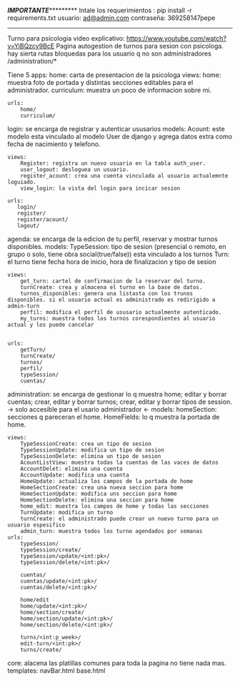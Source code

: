 *************************IMPORTANTE**********************************
Intale los requerimientos : pip install -r requirements.txt 
usuario: ad@admin.com contraseña: 369258147pepe 
*********************************************************************
Turno para psicologia video explicativo: https://www.youtube.com/watch?v=YiBQzcy9BcE 
Pagina autogestion de turnos para sesion con psicologa. hay sierta rutas bloquedas para los usuario q no son administradores /administration/*

Tiene 5 apps: home: carta de presentacion de la psicologa views: home: muestra foto de portada y distintas secciones editables para el administrador. curriculum: muestra un poco de informacion sobre mi.

    urls:
        home/
        curriculum/

login: se encarga de registrar y autenticar ususarios
    models: 
        Acount: este modelo esta vinculado al modelo User de django y agrega datos extra como fecha de nacimiento y telefono.

    views: 
        Register: registra un nuevo usuario en la tabla auth_user.
        user_logout: desloguea un usuario.
        register_acount: crea una cuenta vinculada al usuario actualemnte loguiado.
        view_login: la vista del login para incicar sesion
    
    urls:
       login/
       register/
       register/acount/
       logout/



agenda: se encarga de la edicion de tu perfil, reservar y mostrar turnos disponibles.
    models:
        TypeSession: tipo de sesion (presencial o remoto, en grupo o solo, tiene obra social(true/false)) esta vinculado a los turnos
        Turn: el turno tiene fecha hora de inicio, hora de finalizacion y tipo de sesion

    views: 
        get_turn: cartel de confirmacion de la reservar del turno.
        turnCreate: crea y almacena el turno en la base de datos.
        turnos_disponibles: genera una listasta con los trunos disponibles. si el usuario actual es administrado es redirigido a admin-turn
        perfil: modifica el perfil de ususario actualmente autenticado.
        my_turns: muestra todos los turnos corespondientes al usuario actual y los puede cancelar

    
    urls:
        getTurn/
        turnCreate/
        turnos/
        perfil/
        typeSession/
        cuentas/

administration: se encarga de gestionar lo q muestra home;
                editar y borrar cuentas;
                crear, editar y borrar turnos;
                crear, editar y borrar tipos de session.
                -> solo accesible para el usario administrador <-
    models:
        homeSection: secciones q pareceran el home.
        HomeFields: lo q muestra la portada de home.

    views:
        TypeSessionCreate: crea un tipo de sesion
        TypeSessionUpdate: modifica un tipo de sesion
        TypeSessionDelete: elimina un tipo de sesion
        AcountListView: muestra todas la cuentas de las vaces de datos
        AccountDelet: elimina una cuenta
        AccountUpdate: modifica una cuenta
        HomeUpdate: actualiza los campos de la portada de home
        HomeSectionCreate: crea una nueva seccion para home
        HomeSectionUpdate: modifica uns seccion para home
        HomeSectionDelete: elimina una seccion para home
        home_edit: muestra los campos de home y todas las secciones
        TurnUpdate: modifica un turno
        turnCreate: el administrado puede crear un nuevo turno para un usuario espesifico
        admin_turn: muestra todos los turno agendados por semanas
    urls:
        typeSession/
        typeSession/create/
        typeSession/update/<int:pk>/
        typeSession/delete/<int:pk>/

        cuentas/
        cuentas/update/<int:pk>/
        cuentas/delete/<int:pk>/

        home/edit
        home/update/<int:pk>/
        home/section/create/
        home/section/update/<int:pk>/
        home/section/delete/<int:pk>/

        turns/<int:p_week>/
        edit-turn/<int:pk>/
        turns/create/

core: alacena las platillas comunes para toda la pagina no tiene nada mas.
    templates:
        navBar.html
        base.html
